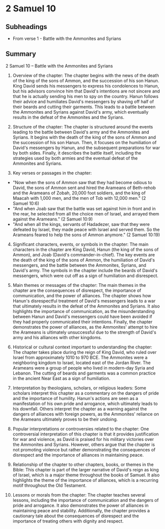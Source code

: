 # 2 Samuel 10

## Subheadings

* From verse 1 - Battle with the Ammonites and Syrians

## Summary

2 Samuel 10 – Battle with the Ammonites and Syrians

1. Overview of the chapter:
The chapter begins with the news of the death of the king of the sons of Ammon, and the succession of his son Hanun. King David sends his messengers to express his condolences to Hanun, but his advisors convince him that David's intentions are not sincere and that he is actually sending his men to spy on the country. Hanun follows their advice and humiliates David's messengers by shaving off half of their beards and cutting their garments. This leads to a battle between the Ammonites and Syrians against David's army, which eventually results in the defeat of the Ammonites and the Syrians.

2. Structure of the chapter:
The chapter is structured around the events leading to the battle between David's army and the Ammonites and Syrians. It begins with the death of the king of the sons of Ammon and the succession of his son Hanun. Then, it focuses on the humiliation of David's messengers by Hanun, and the subsequent preparations for war by both sides. Finally, it describes the battle itself, including the strategies used by both armies and the eventual defeat of the Ammonites and Syrians.

3. Key verses or passages in the chapter:
- "Now when the sons of Ammon saw that they had become odious to David, the sons of Ammon sent and hired the Arameans of Beth-rehob and the Arameans of Zobah, 20,000 foot soldiers, and the king of Maacah with 1,000 men, and the men of Tob with 12,000 men." (2 Samuel 10:6)
- "And when Joab saw that the battle was set against him in front and in the rear, he selected from all the choice men of Israel, and arrayed them against the Arameans." (2 Samuel 10:9)
- "And when all the kings, servants of Hadadezer, saw that they were defeated by Israel, they made peace with Israel and served them. So the Arameans feared to help the sons of Ammon anymore." (2 Samuel 10:19)

4. Significant characters, events, or symbols in the chapter:
The main characters in the chapter are King David, Hanun (the king of the sons of Ammon), and Joab (David's commander-in-chief). The key events are the death of the king of the sons of Ammon, the humiliation of David's messengers, and the battle between the Ammonites, Syrians, and David's army. The symbols in the chapter include the beards of David's messengers, which were cut off as a sign of humiliation and disrespect.

5. Main themes or messages of the chapter:
The main themes in the chapter are the consequences of disrespect, the importance of communication, and the power of alliances. The chapter shows how Hanun's disrespectful treatment of David's messengers leads to a war that ultimately results in the defeat of the Ammonites and Syrians. It also highlights the importance of communication, as the misunderstanding between Hanun and David's messengers could have been avoided if they had properly communicated their intentions. Finally, the chapter demonstrates the power of alliances, as the Ammonites' attempt to hire the Arameans is ultimately unsuccessful due to the strength of David's army and his alliances with other kingdoms.

6. Historical or cultural context important to understanding the chapter:
The chapter takes place during the reign of King David, who ruled over Israel from approximately 1010 to 970 BCE. The Ammonites were a neighboring kingdom to Israel, located east of the Jordan River. The Arameans were a group of people who lived in modern-day Syria and Lebanon. The cutting of beards and garments was a common practice in the ancient Near East as a sign of humiliation.

7. Interpretation by theologians, scholars, or religious leaders:
Some scholars interpret this chapter as a commentary on the dangers of pride and the importance of humility. Hanun's actions are seen as a manifestation of his own pride and arrogance, which ultimately leads to his downfall. Others interpret the chapter as a warning against the dangers of alliances with foreign powers, as the Ammonites' reliance on the Arameans ultimately proves to be their undoing.

8. Popular interpretations or controversies related to the chapter:
One controversial interpretation of this chapter is that it provides justification for war and violence, as David is praised for his military victories over the Ammonites and Syrians. However, others argue that the chapter is not promoting violence but rather demonstrating the consequences of disrespect and the importance of alliances in maintaining peace.

9. Relationship of the chapter to other chapters, books, or themes in the Bible:
This chapter is part of the larger narrative of David's reign as king of Israel, which is a major theme throughout the books of Samuel. It also highlights the theme of the importance of alliances, which is a recurring motif throughout the Old Testament.

10. Lessons or morals from the chapter:
The chapter teaches several lessons, including the importance of communication and the dangers of pride and arrogance. It also demonstrates the power of alliances in maintaining peace and stability. Additionally, the chapter provides a cautionary tale about the consequences of disrespect and the importance of treating others with dignity and respect.